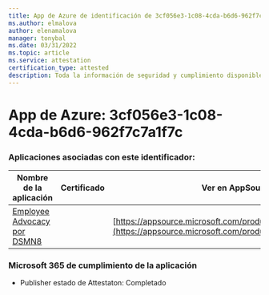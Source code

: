 ```yaml
---
title: App de Azure de identificación de 3cf056e3-1c08-4cda-b6d6-962f7c7a1f7c
ms.author: elmalova
author: elenamalova
manager: tonybal
ms.date: 03/31/2022
ms.topic: article
ms.service: attestation
certification_type: attested
description: Toda la información de seguridad y cumplimiento disponible para 3cf056e3-1c08-4cda-b6d6-962f7c7a1f7c.
---
```

# <a name="azure-app-id-3cf056e3-1c08-4cda-b6d6-962f7c7a1f7c"></a>App de Azure: 3cf056e3-1c08-4cda-b6d6-962f7c7a1f7c


### <a name="apps-associated-with-this-id"></a>Aplicaciones asociadas con este identificador:
| **Nombre de la aplicación** | **Certificado** | **Ver en AppSource** |
|--------------|---------------|-----------------------|
| [Employee Advocacy por DSMN8](../forward/WA200003677.md) |  | [https://appsource.microsoft.com/product/office/WA200003677](https://appsource.microsoft.com/product/office/WA200003677) |

### <a name="microsoft-365-app-compliance-status"></a>Microsoft 365 de cumplimiento de la aplicación
- Publisher estado de Attestaton: Completado
